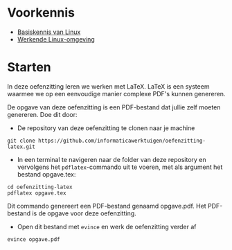 # Voorkennis

- [Basiskennis van Linux](https://github.com/informaticawerktuigen/oefenzitting-linux)
- [Werkende Linux-omgeving](https://github.com/informaticawerktuigen/klaarzetten-werkomgeving)

# Starten

In deze oefenzitting leren we werken met LaTeX. LaTeX is een systeem waarmee we op een eenvoudige manier complexe PDF's kunnen genereren.

De opgave van deze oefenzitting is een PDF-bestand dat jullie zelf moeten genereren. Doe dit door:

- De repository van deze oefenzitting te clonen naar je machine

```shell
git clone https://github.com/informaticawerktuigen/oefenzitting-latex.git
```

- In een terminal te navigeren naar de folder van deze repository en vervolgens het `pdflatex`-commando uit te voeren, met als argument het bestand opgave.tex:

```shell
cd oefenzitting-latex
pdflatex opgave.tex
```

Dit commando genereert een PDF-bestand genaamd opgave.pdf. Het PDF-bestand is de opgave voor deze oefenzitting.

- Open dit bestand met `evince` en werk de oefenzitting verder af

```shell
evince opgave.pdf
```
